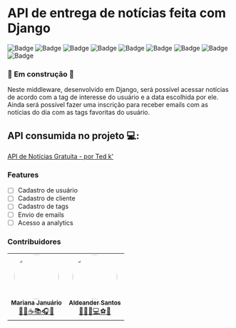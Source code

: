 # API de entrega de notícias feita com Django

![Badge](https://img.shields.io/github/last-commit/Marianadlj/API-Noticias-Django)
![Badge](https://img.shields.io/github/contributors/Marianadlj/API-Noticias-Django)
![Badge](https://img.shields.io/github/issues/Marianadlj/API-Noticias-Django)
![Badge](https://img.shields.io/github/issues-pr-raw/Marianadlj/API-Noticias-Django)
![Badge](https://img.shields.io/github/issues-pr-closed-raw/Marianadlj/API-Noticias-Django)
![Badge](https://img.shields.io/badge/Python%20Version-3.11.1-green)
![Badge](https://img.shields.io/badge/Django%20version-4.1.5-green)
![Badge](https://img.shields.io/badge/PostgreSQL%20Version-15.1-blueviolet)
![Badge](https://img.shields.io/badge/license-MIT%20%E2%9A%96-lightgrey)


### 🚧 Em construção 🚧

Neste middleware, desenvolvido em Django, será possível acessar notícias de acordo com a tag de interesse do usuário e a data escolhida por ele. Ainda será possível fazer uma inscrição para receber emails com as notícias do dia com as tags favoritas do usuário. 

## API consumida no projeto 💻:

[API de Notícias Gratuita - por Ted k'](https://apinoticias.tedk.com.br/)

### Features

- [ ] Cadastro de usuário
- [ ] Cadastro de cliente
- [ ] Cadastro de tags
- [ ] Envio de emails
- [ ] Acesso a analytics

### Contribuidores
<table>
  <tr>
    <td align="center"><a href="https://www.linkedin.com/in/marianalimajanu%C3%A1rio/"><img style="border-radius: 50%;" src="https://avatars.githubusercontent.com/u/77897836?v=4" width="100px;" alt=""/><br /><sub><b>Mariana Januário</b></sub></a><br /><a href="https://www.linkedin.com/in/marianalimajanu%C3%A1rio/" title="Mariana">👩‍💻☕📚🎧🍁</a></td>
    <td align="center"><a href="https://www.linkedin.com/in/aldeander-santos-601301135/"><img style="border-radius: 50%;" src="https://avatars.githubusercontent.com/u/65050933?v=4" width="100px;" alt=""/><br /><sub><b>Aldeander Santos</b></sub></a><br /><a href="https://www.linkedin.com/in/aldeander-santos-601301135/" title="Aldeander">👨‍💻🐍💻⚽🌌</a></td>
  </tr>
</table>
